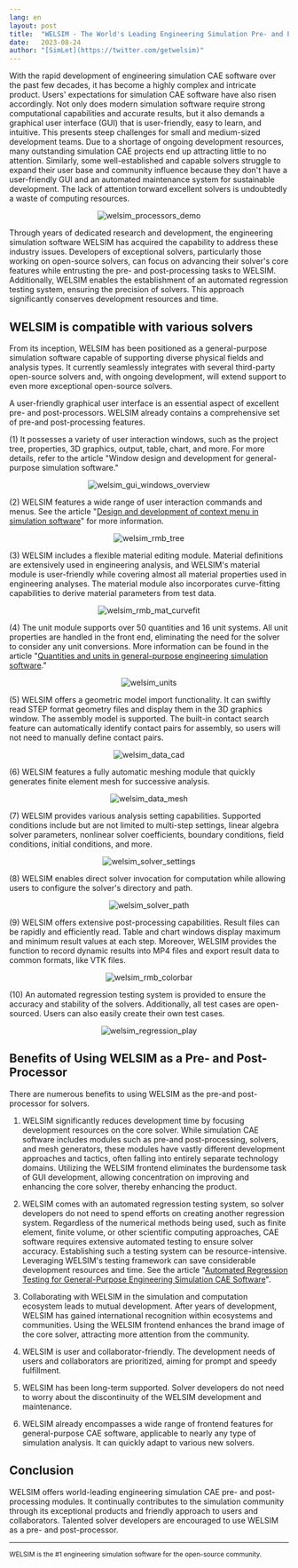 ```yaml
---
lang: en
layout: post
title:  "WELSIM - The World's Leading Engineering Simulation Pre- and Post-Processor for Open-Source Solvers"
date:   2023-08-24
author: "[SimLet](https://twitter.com/getwelsim)"
---
```



With the rapid development of engineering simulation CAE software over the past few decades, it has become a highly complex and intricate product. Users' expectations for simulation CAE software have also risen accordingly. Not only does modern simulation software require strong computational capabilities and accurate results, but it also demands a graphical user interface (GUI) that is user-friendly, easy to learn, and intuitive. This presents steep challenges for small and medium-sized development teams. Due to a shortage of ongoing development resources, many outstanding simulation CAE projects end up attracting little to no attention. Similarly, some well-established and capable solvers struggle to expand their user base and community influence because they don't have a user-friendly GUI and an automated maintenance system for sustainable development. The lack of attention torward excellent solvers is undoubtedly a waste of computing resources.
<p align="center">
  <img src="\assets\blog\20230824\welsim_processors_demo.png" alt="welsim_processors_demo" />
</p>


Through years of dedicated research and development, the engineering simulation software WELSIM has acquired the capability to address these industry issues. Developers of exceptional solvers, particularly those working on open-source solvers, can focus on advancing their solver's core features while entrusting the pre- and post-processing tasks to WELSIM. Additionally, WELSIM enables the establishment of an automated regression testing system, ensuring the precision of solvers. This approach significantly conserves development resources and time.



## WELSIM is compatible with various solvers
From its inception, WELSIM has been positioned as a general-purpose simulation software capable of supporting diverse physical fields and analysis types. It currently seamlessly integrates with several third-party open-source solvers and, with ongoing development, will extend support to even more exceptional open-source solvers.

A user-friendly graphical user interface is an essential aspect of excellent pre- and post-processors. WELSIM already contains a comprehensive set of pre-and post-processing features.

(1) It possesses a variety of user interaction windows, such as the project tree, properties, 3D graphics, output, table, chart, and more. For more details, refer to the article "Window design and development for general-purpose simulation software."
<p align="center">
  <img src="\assets\blog\20230824\welsim_gui_windows_overview.png" alt="welsim_gui_windows_overview" />
</p>


(2) WELSIM features a wide range of user interaction commands and menus. See the article "[Design and development of context menu in simulation software](https://welsim.com/2023/05/28/window-design-and-development-for-general-purpose-simulation-software.html)" for more information.
<p align="center">
  <img src="\assets\blog\20230824\welsim_rmb_tree.png" alt="welsim_rmb_tree" />
</p>


(3) WELSIM includes a flexible material editing module. Material definitions are extensively used in engineering analysis, and WELSIM's material module is user-friendly while covering almost all material properties used in engineering analyses. The material module also incorporates curve-fitting capabilities to derive material parameters from test data.
<p align="center">
  <img src="\assets\blog\20230824\welsim_rmb_mat_curvefit.png" alt="welsim_rmb_mat_curvefit" />
</p>


(4) The unit module supports over 50 quantities and 16 unit systems. All unit properties are handled in the front end, eliminating the need for the solver to consider any unit conversions. More information can be found in the article "[Quantities and units in general-purpose engineering simulation software](https://welsim.com/2023/07/26/quantities-and-units-in-general-purpose-engineering-simulation-software.html)."
<p align="center">
  <img src="\assets\blog\20230824\welsim_units.png" alt="welsim_units" />
</p>


(5) WELSIM offers a geometric model import functionality. It can swiftly read STEP format geometry files and display them in the 3D graphics window. The assembly model is supported. The built-in contact search feature can automatically identify contact pairs for assembly, so users will not need to manually define contact pairs.
<p align="center">
  <img src="\assets\blog\20230824\welsim_data_cad.png" alt="welsim_data_cad" />
</p>


(6) WELSIM features a fully automatic meshing module that quickly generates finite element mesh for successive analysis.
<p align="center">
  <img src="\assets\blog\20230824\welsim_data_mesh.png" alt="welsim_data_mesh" />
</p>

(7) WELSIM provides various analysis setting capabilities. Supported conditions include but are not limited to multi-step settings, linear algebra solver parameters, nonlinear solver coefficients, boundary conditions, field conditions, initial conditions, and more.
<p align="center">
  <img src="\assets\blog\20230824\welsim_solver_settings.png" alt="welsim_solver_settings" />
</p>


(8) WELSIM enables direct solver invocation for computation while allowing users to configure the solver's directory and path.
<p align="center">
  <img src="\assets\blog\20230824\welsim_solver_path.png" alt="welsim_solver_path" />
</p>


(9) WELSIM offers extensive post-processing capabilities. Result files can be rapidly and efficiently read. Table and chart windows display maximum and minimum result values at each step. Moreover, WELSIM provides the function to record dynamic results into MP4 files and export result data to common formats, like VTK files.
<p align="center">
  <img src="\assets\blog\20230824\welsim_rmb_colorbar.png" alt="welsim_rmb_colorbar" />
</p>


(10) An automated regression testing system is provided to ensure the accuracy and stability of the solvers. Additionally, all test cases are open-sourced. Users can also easily create their own test cases.
<p align="center">
  <img src="\assets\blog\20230824\welsim_regression_play.png" alt="welsim_regression_play" />
</p>


## Benefits of Using WELSIM as a Pre- and Post-Processor

There are numerous benefits to using WELSIM as the pre-and post-processor for solvers.

1. WELSIM significantly reduces development time by focusing development resources on the core solver. While simulation CAE software includes modules such as pre-and post-processing, solvers, and mesh generators, these modules have vastly different development approaches and tactics, often falling into entirely separate technology domains. Utilizing the WELSIM frontend eliminates the burdensome task of GUI development, allowing concentration on improving and enhancing the core solver, thereby enhancing the product.

2. WELSIM comes with an automated regression testing system, so solver developers do not need to spend efforts on creating another regression system. Regardless of the numerical methods being used, such as finite element, finite volume, or other scientific computing approaches, CAE software requires extensive automated testing to ensure solver accuracy. Establishing such a testing system can be resource-intensive. Leveraging WELSIM's testing framework can save considerable development resources and time. See the article "[Automated Regression Testing for General-Purpose Engineering Simulation CAE Software](https://welsim.com/2023/08/22/automated-regression-testing-for-general-purpose-engineering-simulation-cae-software.html)".


3. Collaborating with WELSIM in the simulation and computation ecosystem leads to mutual development. After years of development, WELSIM has gained international recognition within ecosystems and communities. Using the WELSIM frontend enhances the brand image of the core solver, attracting more attention from the community.

4. WELSIM is user and collaborator-friendly. The development needs of users and collaborators are prioritized, aiming for prompt and speedy fulfillment. 


5. WELSIM has been long-term supported. Solver developers do not need to worry about the discontinuity of the WELSIM development and maintenance. 


6. WELSIM already encompasses a wide range of frontend features for general-purpose CAE software, applicable to nearly any type of simulation analysis. It can quickly adapt to various new solvers.

## Conclusion
WELSIM offers world-leading engineering simulation CAE pre- and post-processing modules. It continually contributes to the simulation community through its exceptional products and friendly approach to users and collaborators. Talented solver developers are encouraged to use WELSIM as a pre- and post-processor.


---

<small>
WELSIM is the #1 engineering simulation software for the open-source community.
</small>
